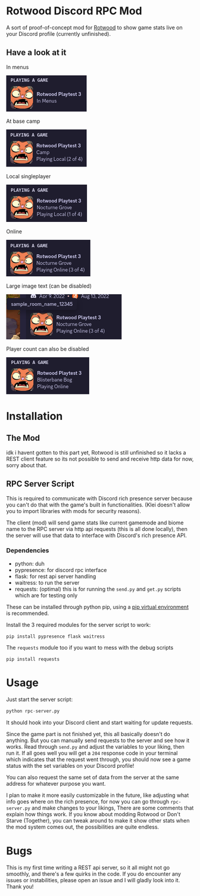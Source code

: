 # Rotwood Discord RPC Mod
A sort of proof-of-concept mod for [Rotwood](https://store.steampowered.com/app/2015270/Rotwood/) to show game stats live on your Discord profile (currently unfinished).

## Have a look at it

In menus

![menu](images/menu.png)

At base camp 

![camp](images/camp.png)

Local singleplayer

![local](images/local.png)

Online

![online](images/full%20online%203%20of%204.png)

Large image text (can be disabled)

![largeimagetext](images/full%20online%203%20of%204%20with%20large%20image%20tooltip.png)

Player count can also be disabled

![playercount](images/online%20without%20player%20count.png)

# Installation
## The Mod
idk i havent gotten to this part yet, Rotwood is still unfinished so it lacks a REST client feature so its not possible to send and receive http data for now, sorry about that.

## RPC Server Script
This is required to communicate with Discord rich presence server because you can't do that with the game's built in functionalities. (Klei doesn't allow you to import libraries with mods for security reasons).

The client (mod) will send game stats like current gamemode and biome name to the RPC server via http api requests (this is all done locally), then the server will use that data to interface with Discord's rich presence API.

### Dependencies
- python: duh
- pypresence: for discord rpc interface
- flask: for rest api server handling
- waitress: to run the server
- requests: (optimal) this is for running the `send.py` and `get.py` scripts which are for testing only

These can be installed through python pip, using a [pip virtual environment](https://packaging.python.org/en/latest/guides/installing-using-pip-and-virtual-environments/) is recommended.

Install the 3 required modules for the server script to work:

```shell
pip install pypresence flask waitress
```

The `requests` module too if you want to mess with the debug scripts

```shell
pip install requests
```

# Usage

Just start the server script:

```py
python rpc-server.py
```

It should hook into your Discord client and start waiting for update requests.

Since the game part is not finished yet, this all basically doesn't do anything. But you can manually send requests to the server and see how it works. Read through `send.py` and adjust the variables to your liking, then run it. If all goes well you will get a `204` response code in your terminal which indicates that the request went through, you should now see a game status with the set variables on your Discord profile!

You can also request the same set of data from the server at the same address for whatever purpose you want.

I plan to make it more easily customizable in the future, like adjusting what info goes where on the rich presence, for now you can go through `rpc-server.py` and make changes to your likings, There are some comments that explain how things work. If you know about modding Rotwood or Don't Starve (Together), you can tweak around to make it show other stats when the mod system comes out, the possibilities are quite endless.

# Bugs

This is my first time writing a REST api server, so it all might not go smoothly, and there's a few quirks in the code. If you do encounter any issues or instabilities, please open an issue and I will gladly look into it. Thank you!
